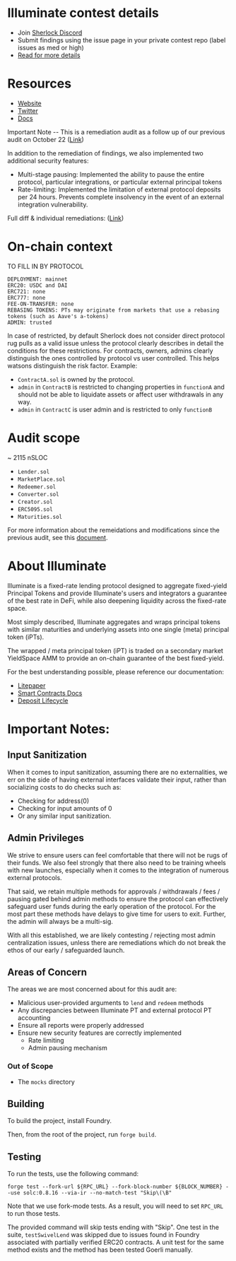 # Illuminate contest details

- Join [Sherlock Discord](https://discord.gg/MABEWyASkp)
- Submit findings using the issue page in your private contest repo (label issues as med or high)
- [Read for more details](https://docs.sherlock.xyz/audits/watsons)

# Resources

- [Website](https://illuminate-app.vercel.app/lend/)
- [Twitter](https://twitter.com/IlluminateFi)
- [Docs](https://docs.illuminate.finance/)

Important Note -- This is a remediation audit as a follow up of our previous audit on October 22 ([Link](https://github.com/sherlock-audit/2022-10-illuminate))

In addition to the remediation of findings, we also implemented two additional security features:
- Multi-stage pausing: Implemented the ability to pause the entire protocol, particular integrations, or particular external principal tokens
- Rate-limiting: Implemented the limitation of external protocol deposits per 24 hours. Prevents complete insolvency in the event of an external integration vulnerability.

Full diff & individual remediations: ([Link](https://docs.google.com/document/d/1M51cKWmZ84BadUMLKGQmCqnTyWRtNvUsk2XJoWRuRHU/))

# On-chain context

TO FILL IN BY PROTOCOL

```
DEPLOYMENT: mainnet
ERC20: USDC and DAI
ERC721: none
ERC777: none
FEE-ON-TRANSFER: none
REBASING TOKENS: PTs may originate from markets that use a rebasing tokens (such as Aave's a-tokens)
ADMIN: trusted
```

In case of restricted, by default Sherlock does not consider direct protocol rug pulls as a valid issue unless the protocol clearly describes in detail the conditions for these restrictions. 
For contracts, owners, admins clearly distinguish the ones controlled by protocol vs user controlled. This helps watsons distinguish the risk factor. 
Example: 
* `ContractA.sol` is owned by the protocol. 
* `admin` in `ContractB` is restricted to changing properties in `functionA` and should not be able to liquidate assets or affect user withdrawals in any way. 
* `admin` in `ContractC` is user admin and is restricted to only `functionB`

# Audit scope

~ 2115 nSLOC

- `Lender.sol`
- `MarketPlace.sol`
- `Redeemer.sol`
- `Converter.sol`
- `Creator.sol`
- `ERC5095.sol`
- `Maturities.sol`

For more information about the remeidations and modifications since the previous audit, see this [document](https://docs.google.com/document/d/1M51cKWmZ84BadUMLKGQmCqnTyWRtNvUsk2XJoWRuRHU/edit?usp=sharing).

# About Illuminate

Illuminate is a fixed-rate lending protocol designed to aggregate fixed-yield Principal Tokens and provide Illuminate's users and integrators a guarantee of the best rate in DeFi, while also deepening liquidity across the fixed-rate space.

Most simply described, Illuminate aggregates and wraps principal tokens with similar maturities and underlying assets into one single (meta) principal token (iPTs).

The wrapped / meta principal token (iPT) is traded on a secondary market YieldSpace AMM to provide an on-chain guarantee of the best fixed-yield.

For the best understanding possible, please reference our documentation:

- [Litepaper](https://docs.illuminate.finance/)
- [Smart Contracts Docs](https://docs.illuminate.finance/smart-contracts)
- [Deposit Lifecycle](https://docs.illuminate.finance/smart-contracts/deposit-lifecycle)

# **Important Notes**:

## **Input Sanitization**

When it comes to input sanitization, assuming there are no externalities, we err on the side of having external interfaces validate their input, rather than socializing costs to do checks such as:

- Checking for address(0)
- Checking for input amounts of 0
- Or any similar input sanitization.

## **Admin Privileges**

We strive to ensure users can feel comfortable that there will not be rugs of their funds. We also feel strongly that there also need to be training wheels with new launches, especially when it comes to the integration of numerous external protocols. 

That said, we retain multiple methods for approvals / withdrawals / fees / pausing gated behind admin methods to ensure the protocol can effectively safeguard user funds during the early operation of the protocol. For the most part these methods have delays to give time for users to exit. Further, the admin will always be a multi-sig.

With all this established, we are likely contesting / rejecting most admin centralization issues, unless there are remediations which do not break the ethos of our early / safeguarded launch.

## Areas of Concern

The areas we are most concerned about for this audit are:

- Malicious user-provided arguments to `lend` and `redeem` methods
- Any discrepancies between Illuminate PT and external protocol PT accounting
- Ensure all reports were properly addressed
- Ensure new security features are correctly implemented
   - Rate limiting
   - Admin pausing mechanism

### Out of Scope

- The `mocks` directory

## Building

To build the project, install Foundry.

Then, from the root of the project, run `forge build`.

## Testing

To run the tests, use the following command:

`forge test --fork-url ${RPC_URL} --fork-block-number ${BLOCK_NUMBER} --use solc:0.8.16 --via-ir --no-match-test "Skip\(\B"`

Note that we use fork-mode tests. As a result, you will need to set `RPC_URL` to run those tests.

The provided command will skip tests ending with "Skip". One test in the suite, `testSwivelLend` was skipped due to issues found in Foundry associated with partially verified ERC20 contracts. A unit test for the same method exists and the method has been tested Goerli manually. 
